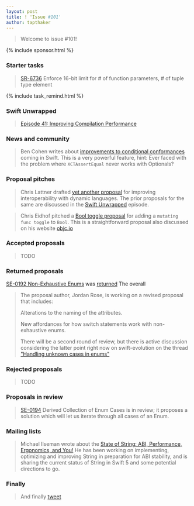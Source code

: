 ```yaml
---
layout: post
title: ! 'Issue #101'
author: tapthaker
---
```

> Welcome to issue #101! 

<!--excerpt-->

{% include sponsor.html %}

### Starter tasks

> [SR-6736](https://bugs.swift.org/browse/SR-6736) Enforce 16-bit limit for # of function parameters, # of tuple type element

{% include task_remind.html %}

### Swift Unwrapped

> [Episode 41: Improving Compilation Performance](https://spec.fm/podcasts/swift-unwrapped/100849)

### News and community

> Ben Cohen writes about [improvements to conditional conformances](https://swift.org/blog/conditional-conformance/) coming in Swift. This is a very powerful feature, hint: Ever faced with the problem where `XCTAssertEqual` never works with Optionals?

### Proposal pitches

> Chris Lattner drafted [yet another proposal](https://github.com/apple/swift-evolution/pull/781) for improving interoperability with dynamic languages. The prior proposals for the same are discussed in the [Swift Unwrapped](https://spec.fm/podcasts/swift-unwrapped/100543) episode.

> Chris Eidhof pitched a [Bool toggle proposal](https://github.com/apple/swift-evolution/pull/782) for adding a `mutating func toggle` to `Bool`. This is a straightforward proposal also discussed on his website [objc.io](https://www.objc.io/blog/2018/01/16/toggle-extension-on-bool/)


### Accepted proposals

> TODO

### Returned proposals

[SE-0192 Non-Exhaustive Enums](https://github.com/apple/swift-evolution/blob/master/proposals/0192-non-exhaustive-enums.md) was [returned](https://lists.swift.org/pipermail/swift-evolution/Week-of-Mon-20180108/042814.html) The overall 
> The proposal author, Jordan Rose, is working on a revised proposal that includes:
>
> Alterations to the naming of the attributes.
>
> New affordances for how switch statements work with non-exhaustive enums.
>
> There will be a second round of review, but there is active discussion considering the latter point right now on swift-evolution on the thread ["Handling unknown cases in enums"](https://lists.swift.org/pipermail/swift-evolution/Week-of-Mon-20180108/042604.html)

### Rejected proposals

> TODO

### Proposals in review

> [SE-0194](https://github.com/apple/swift-evolution/blob/master/proposals/0194-derived-collection-of-enum-cases.md) Derived Collection of Enum Cases is in review; it proposes a solution which will let us iterate through all cases of an Enum.

### Mailing lists

> Michael Ilseman wrote about the [ State of String: ABI, Performance, Ergonomics, and You!](https://lists.swift.org/pipermail/swift-dev/Week-of-Mon-20180108/006407.html) He has been working on implementing, optimizing and improving String in preparation for ABI stability, and is sharing the current status of String in Swift 5 and some potential directions to go.

### Finally

> And finally [tweet](https://twitter.com/jckarter/status/951199675163422720)
